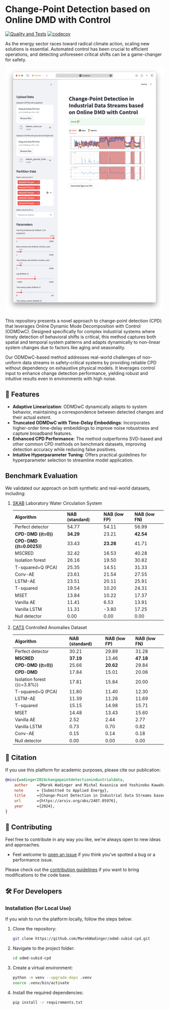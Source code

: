 # Change-Point Detection based on Online DMD with Control

[![Quality and Tests](https://github.com/MarekWadinger/odmd-subid-cpd/actions/workflows/code-quality-tests.yml/badge.svg)](https://github.com/MarekWadinger/odmd-subid-cpd/actions/workflows/code-quality-tests.yml)
[![codecov](https://codecov.io/gh/MarekWadinger/odmd-subid-cpd/branch/main/graph/badge.svg?token=BIS0A7CF1F)](https://codecov.io/gh/MarekWadinger/odmd-subid-cpd)

As the energy sector races toward radical climate action, scaling new solutions is essential. Automated control has been crucial to efficient operations, and detecting unforeseen critical shifts can be a game-changer for safety.

![ilustratory example](/publications/figures/web-app-chart.png)

This repository presents a novel approach to change-point detection (CPD) that leverages Online Dynamic Mode Decomposition with Control (ODMDwC). Designed specifically for complex industrial systems where timely detection of behavioral shifts is critical, this method captures both spatial and temporal system patterns and adapts dynamically to non-linear system changes due to factors like aging and seasonality.

Our ODMDwC-based method addresses real-world challenges of non-uniform data streams in safety-critical systems by providing reliable CPD without dependency on exhaustive physical models. It leverages control input to enhance change detection performance, yielding robust and intuitive results even in environments with high noise.

## 🚀 Features

- **Adaptive Linearization**: ODMDwC dynamically adapts to system behavior, maintaining a correspondence between detected changes and their actual extent.
- **Truncated ODMDwC with Time-Delay Embeddings**: Incorporates higher-order time-delay embeddings to improve noise robustness and capture broadband features.
- **Enhanced CPD Performance**: The method outperforms SVD-based and other common CPD methods on benchmark datasets, improving detection accuracy while reducing false positives.
- **Intuitive Hyperparameter Tuning**: Offers practical guidelines for hyperparameter selection to streamline model application.

## Benchmark Evaluation

We validated our approach on both synthetic and real-world datasets, including:

1. [SKAB](https://github.com/waico/SKAB) Laboratory Water Circulation System

    | **Algorithm**                  | **NAB (standard)** | **NAB (low FP)** | **NAB (low FN)** |
    |--------------------------------|--------------------|------------------|------------------|
    | Perfect detector               | 54.77              | 54.11            | 56.99            |
    | **CPD-DMD (\(t=0\))**          | **34.29**          | 23.21            | **42.54**        |
    | **CPD-DMD (\(t=0.0025\))**     | 33.43              | **23.28**        | 41.71            |
    | MSCRED                         | 32.42              | 16.53            | 40.28            |
    | Isolation forest               | 26.16              | 19.50            | 30.82            |
    | T-squared+Q (PCA)              | 25.35              | 14.51            | 31.33            |
    | Conv-AE                        | 23.61              | 21.54            | 27.55            |
    | LSTM-AE                        | 23.51              | 20.11            | 25.91            |
    | T-squared                      | 19.54              | 10.20            | 24.31            |
    | MSET                           | 13.84              | 10.22            | 17.37            |
    | Vanilla AE                     | 11.41              | 6.53             | 13.91            |
    | Vanilla LSTM                   | 11.31              | -3.80            | 17.25            |
    | Null detector                  | 0.00               | 0.00             | 0.00             |

2. [CATS](https://www.kaggle.com/datasets/patrickfleith/controlled-anomalies-time-series-dataset) Controlled Anomalies Dataset

    | **Algorithm**                  | **NAB (standard)** | **NAB (low FP)** | **NAB (low FN)** |
    |--------------------------------|--------------------|------------------|------------------|
    | Perfect detector               | 30.21              | 29.89            | 31.28            |
    | **MSCRED**                     | **37.19**          | 13.46            | **47.18**        |
    | **CPD-DMD (\(t=0\))**          | 25.66              | **20.62**        | 29.84            |
    | **CPD-DMD**                    | 17.84              | 15.01            | 20.06            |
    | Isolation forest (\(c=3.8\%\)) | 17.81              | 15.84            | 20.00            |
    | T-squared+Q (PCA)              | 11.80              | 11.40            | 12.30            |
    | LSTM-AE                        | 11.39              | 11.26            | 11.69            |
    | T-squared                      | 15.15              | 14.98            | 15.71            |
    | MSET                           | 14.48              | 13.43            | 15.60            |
    | Vanilla AE                     | 2.52               | 2.44             | 2.77             |
    | Vanilla LSTM                   | 0.73               | 0.70             | 0.82             |
    | Conv-AE                        | 0.15               | 0.14             | 0.18             |
    | Null detector                  | 0.00               | 0.00             | 0.00             |

## 📜 Citation

If you use this platform for academic purposes, please cite our publication:

```bibtex
@misc{wadinger2024changepointdetectionindustrialdata,
    author    ={Marek Wadinger and Michal Kvasnica and Yoshinobu Kawahara},
    note      = {Submitted to Applied Energy},
    title     ={Change-Point Detection in Industrial Data Streams based on Online Dynamic Mode Decomposition with Control},
    url       ={https://arxiv.org/abs/2407.05976},
    year      ={2024},
}
```

## 👐 Contributing

Feel free to contribute in any way you like, we're always open to new ideas and
approaches.

- Feel welcome to
[open an issue](https://github.com/MarekWadinger/odmd-subid-cpd/issues/new/choose)
if you think you've spotted a bug or a performance issue.

Please check out the [contribution guidelines](CONTRIBUTING.md)
if you want to bring modifications to the code base.

## 🛠 For Developers

### Installation (for Local Use)

If you wish to run the platform locally, follow the steps below:

1. Clone the repository:

    ```sh
    git clone https://github.com/MarekWadinger/odmd-subid-cpd.git
    ```

2. Navigate to the project folder:

    ```sh
    cd odmd-subid-cpd
    ```

3. Create a virtual environment:

    ```sh
    python -m venv --upgrade-deps .venv
    source .venv/bin/activate
    ```

4. Install the required dependencies:

    ```sh
    pip install -r requirements.txt
    ```
